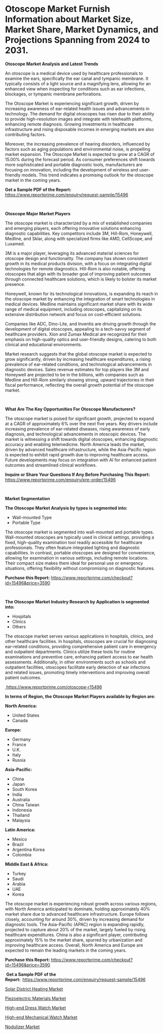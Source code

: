 <p><h1>Otoscope Market Furnish Information about Market Size, Market Share, Market Dynamics, and Projections Spanning from 2024 to 2031.</h1></p><p><strong>Otoscope Market Analysis and Latest Trends</strong></p>
<p><p>An otoscope is a medical device used by healthcare professionals to examine the ears, specifically the ear canal and tympanic membrane. It typically consists of a light source and a magnifying lens, allowing for an enhanced view when inspecting for conditions such as ear infections, blockages, or tympanic membrane perforations. </p><p>The Otoscope Market is experiencing significant growth, driven by increasing awareness of ear-related health issues and advancements in technology. The demand for digital otoscopes has risen due to their ability to provide high-resolution images and integrate with telehealth platforms, enhancing remote diagnosis. Growing investments in healthcare infrastructure and rising disposable incomes in emerging markets are also contributing factors. </p><p>Moreover, the increasing prevalence of hearing disorders, influenced by factors such as aging populations and environmental noise, is propelling market expansion. The Otoscope Market is expected to grow at a CAGR of 15.00% during the forecast period. As consumer preferences shift towards more sophisticated and portable diagnostic tools, manufacturers are focusing on innovation, including the development of wireless and user-friendly models. This trend indicates a promising outlook for the otoscope market in the coming years.</p></p>
<p><strong>Get a Sample PDF of the Report:&nbsp;</strong> <a href="https://www.reportprime.com/enquiry/request-sample/15496?utm_campaign=96&utm_medium=2&utm_source=Github&utm_content=ia&utm_term=29112024&utm_id=otoscope">https://www.reportprime.com/enquiry/request-sample/15496</a></p>
<p>&nbsp;</p>
<p><strong>Otoscope Major Market Players</strong></p>
<p><p>The otoscope market is characterized by a mix of established companies and emerging players, each offering innovative solutions enhancing diagnostic capabilities. Key competitors include 3M, Hill-Rom, Honeywell, Medline, and Sklar, along with specialized firms like AMD, CellScope, and Luxamed.</p><p>3M is a major player, leveraging its advanced material sciences for otoscope design and functionality. The company has shown consistent growth in its medical products division, with a focus on integrating digital technologies for remote diagnostics. Hill-Rom is also notable, offering otoscopes that align with its broader goal of improving patient outcomes through connected healthcare solutions, which is likely to bolster its market presence.</p><p>Honeywell, known for its technological innovations, is expanding its reach in the otoscope market by enhancing the integration of smart technologies in medical devices. Medline maintains significant market share with its wide range of medical equipment, including otoscopes, capitalizing on its extensive distribution network and focus on cost-efficient solutions.</p><p>Companies like ADC, Dino-Lite, and Inventis are driving growth through the development of digital otoscopes, appealing to a tech-savvy segment of healthcare providers. Xion and Zumax Medical are recognized for their emphasis on high-quality optics and user-friendly designs, catering to both clinical and educational environments.</p><p>Market research suggests that the global otoscope market is expected to grow significantly, driven by increasing healthcare expenditures, a rising prevalence of ear-related conditions, and technological advancements in diagnostic devices. Sales revenue estimates for top players like 3M and Honeywell are projected to be in the billions, with companies such as Medline and Hill-Rom similarly showing strong, upward trajectories in their fiscal performance, reflecting the overall growth potential of the otoscope market.</p></p>
<p>&nbsp;</p>
<p><strong>What Are The Key Opportunities For Otoscope Manufacturers?</strong></p>
<p><p>The otoscope market is poised for significant growth, projected to expand at a CAGR of approximately 6% over the next five years. Key drivers include increasing prevalence of ear-related diseases, rising awareness of early diagnosis, and technological advancements in otoscopic devices. The market is witnessing a shift towards digital otoscopes, enhancing diagnostic accuracy and enabling telemedicine. North America leads the market, driven by advanced healthcare infrastructure, while the Asia-Pacific region is expected to exhibit rapid growth due to improving healthcare access. Future developments may focus on integration with AI for enhanced patient outcomes and streamlined clinical workflows.</p></p>
<p><strong>Inquire or Share Your Questions If Any Before Purchasing This Report:</strong> <a href="https://www.reportprime.com/enquiry/pre-order/15496?utm_campaign=96&utm_medium=2&utm_source=Github&utm_content=ia&utm_term=29112024&utm_id=otoscope">https://www.reportprime.com/enquiry/pre-order/15496</a></p>
<p>&nbsp;</p>
<p><strong>Market Segmentation</strong></p>
<p><strong>The Otoscope Market Analysis by types is segmented into:</strong></p>
<p><ul><li>Wall-mounted Type</li><li>Portable Type</li></ul></p>
<p><p>The otoscope market is segmented into wall-mounted and portable types. Wall-mounted otoscopes are typically used in clinical settings, providing a fixed, high-quality examination tool readily accessible for healthcare professionals. They often feature integrated lighting and diagnostic capabilities. In contrast, portable otoscopes are designed for convenience, allowing for examination in various settings, including remote locations. Their compact size makes them ideal for personal use or emergency situations, offering flexibility without compromising on diagnostic features.</p></p>
<p><strong>Purchase this Report:&nbsp;</strong><a href="https://www.reportprime.com/checkout?id=15496&price=3590&utm_campaign=96&utm_medium=2&utm_source=Github&utm_content=ia&utm_term=29112024&utm_id=otoscope">https://www.reportprime.com/checkout?id=15496&price=3590</a></p>
<p>&nbsp;</p>
<p><strong>The Otoscope Market Industry Research by Application is segmented into:</strong></p>
<p><ul><li>Hospitals</li><li>Clinics</li><li>Others</li></ul></p>
<p><p>The otoscope market serves various applications in hospitals, clinics, and other healthcare facilities. In hospitals, otoscopes are crucial for diagnosing ear-related conditions, providing comprehensive patient care in emergency and outpatient departments. Clinics utilize these tools for routine examinations and preventive care, enhancing patient access to ear health assessments. Additionally, in other environments such as schools and outpatient facilities, otoscopes facilitate early detection of ear infections and related issues, promoting timely interventions and improving overall patient outcomes.</p></p>
<p><a href="https://www.reportprime.com/otoscope-r15496?utm_campaign=96&utm_medium=2&utm_source=Github&utm_content=ia&utm_term=29112024&utm_id=otoscope">&nbsp;https://www.reportprime.com/otoscope-r15496</a></p>
<p><strong>In terms of Region, the Otoscope Market Players available by Region are:</strong></p>
<p>
    <p> <strong> North America: </strong>
        <ul>
            <li>United States</li>
            <li>Canada</li>
        </ul>
        </p> 
    <p> <strong> Europe: </strong>
        <ul>
            <li>Germany</li>
            <li>France</li>
            <li>U.K.</li>
            <li>Italy</li>
            <li>Russia</li>
        </ul>
        </p> 
    <p> <strong> Asia-Pacific: </strong>
        <ul>
            <li>China</li>
            <li>Japan</li>
            <li>South Korea</li>
            <li>India</li>
            <li>Australia</li>
            <li>China Taiwan</li>
            <li>Indonesia</li>
            <li>Thailand</li>
            <li>Malaysia</li>
        </ul>
        </p> 
    <p> <strong> Latin America: </strong>
        <ul>
            <li>Mexico</li>
            <li>Brazil</li>
            <li>Argentina Korea</li>
            <li>Colombia</li>
        </ul>
        </p> 
    <p> <strong> Middle East & Africa: </strong>
        <ul>
            <li>Turkey</li>
            <li>Saudi</li>
            <li>Arabia</li>
            <li>UAE</li>
            <li>Korea</li>
        </ul>
    </p>
    </p>
<p><p>The otoscope market is experiencing robust growth across various regions, with North America anticipated to dominate, holding approximately 40% market share due to advanced healthcare infrastructure. Europe follows closely, accounting for around 30%, driven by increasing demand for diagnostic tools. The Asia-Pacific (APAC) region is expanding rapidly, projected to capture about 20% of the market, largely fueled by rising healthcare expenditures. China is also a significant player, contributing approximately 15% to the market share, spurred by urbanization and improving healthcare access. Overall, North America and Europe are expected to remain the leading markets in the coming years.</p></p>
<p><strong>Purchase this Report: </strong><a href="https://www.reportprime.com/checkout?id=15496&price=3590&utm_campaign=96&utm_medium=2&utm_source=Github&utm_content=ia&utm_term=29112024&utm_id=otoscope">https://www.reportprime.com/checkout?id=15496&price=3590</a></p>
<p>&nbsp;<strong>Get a Sample PDF of the Report:&nbsp;&nbsp;</strong><a href="https://www.reportprime.com/enquiry/request-sample/15496?utm_campaign=96&utm_medium=2&utm_source=Github&utm_content=ia&utm_term=29112024&utm_id=otoscope">https://www.reportprime.com/enquiry/request-sample/15496</a></p>
<p><strong></strong></p>
<p><p><a href="https://www.linkedin.com/pulse/comprehensive-solar-district-heating-market-report-segmentation-xubhe?utm_campaign=96&utm_medium=2&utm_source=Github&utm_content=ia&utm_term=29112024&utm_id=otoscope">Solar District Heating Market</a></p><p><a href="https://github.com/wwwkeltoum/Market-Research-Report-List-5/blob/main/piezoelectric-materials-market.md?utm_campaign=96&utm_medium=2&utm_source=Github&utm_content=ia&utm_term=29112024&utm_id=otoscope">Piezoelectric Materials Market</a></p><p><a href="https://issuu.com/reportprime-2/docs/high-end-dress-watch-market-size-2030.pptx?utm_campaign=96&utm_medium=2&utm_source=Github&utm_content=ia&utm_term=29112024&utm_id=otoscope">High-end Dress Watch Market</a></p><p><a href="https://issuu.com/reportprime-2/docs/high-end-mechanical-watch-market-size-2030.pptx?utm_campaign=96&utm_medium=2&utm_source=Github&utm_content=ia&utm_term=29112024&utm_id=otoscope">High-end Mechanical Watch Market</a></p><p><a href="https://www.linkedin.com/pulse/nodulizer-market-trends-insights-type-application-gm8nf?utm_campaign=96&utm_medium=2&utm_source=Github&utm_content=ia&utm_term=29112024&utm_id=otoscope">Nodulizer Market</a></p></p>